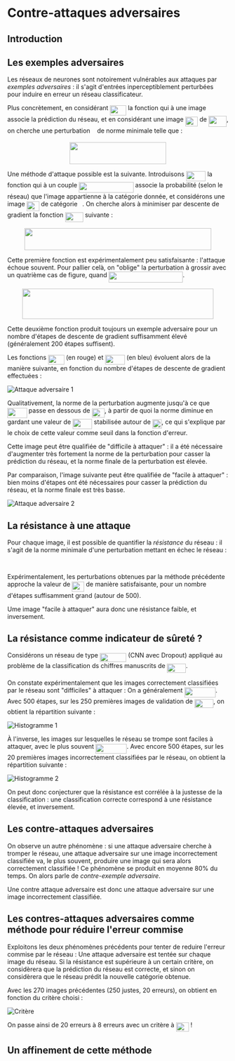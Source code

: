 # Contre-attaques adversaires

## Introduction

## Les exemples adversaires

Les réseaux de neurones sont notoirement vulnérables aux attaques par *exemples adversaires* : il s'agit d'entrées inperceptiblement perturbées pour induire en erreur un réseau classificateur.

Plus concrètement, en considérant <img src="https://rawgit.com/maxdinech/car-crash/master/docs/svgs/d6e11b752ad953712a64bc8c88ba6b6a.svg?invert_in_darkmode" align=middle width=36.919905pt height=22.831379999999992pt/> la fonction qui à une image associe la prédiction du réseau, et en considérant une image <img src="https://rawgit.com/maxdinech/car-crash/master/docs/svgs/179d2870187b498a3d368676c476d2c3.svg?invert_in_darkmode" align=middle width=28.52685pt height=21.683310000000006pt/> de <img src="https://rawgit.com/maxdinech/car-crash/master/docs/svgs/5bee02fc7a8ca5372bb2192f7bb6a799.svg?invert_in_darkmode" align=middle width=41.002829999999996pt height=24.65759999999998pt/>, on cherche une perturbation <img src="https://rawgit.com/maxdinech/car-crash/master/docs/svgs/89f2e0d2d24bcf44db73aab8fc03252c.svg?invert_in_darkmode" align=middle width=7.873024500000003pt height=14.155350000000013pt/> de norme minimale telle que :

<p align="center"><img src="https://rawgit.com/maxdinech/car-crash/master/docs/svgs/174ec305bf2bff7a03422b142ec0864e.svg?invert_in_darkmode" align=middle width=219.58694999999997pt height=49.31553pt/></p>

Une méthode d'attaque possible est la suivante. Introduisons <img src="https://rawgit.com/maxdinech/car-crash/master/docs/svgs/ada5d22dcf9db66090e7c98e48a2196c.svg?invert_in_darkmode" align=middle width=44.68233000000001pt height=22.831379999999992pt/> la fonction qui à un couple <img src="https://rawgit.com/maxdinech/car-crash/master/docs/svgs/48f63ac3caedbe4ad874af62e676cbfb.svg?invert_in_darkmode" align=middle width=124.28921999999999pt height=24.65759999999998pt/> associe la probabilité (selon le réseau) que l'image appartienne à la catégorie donnée, et considérons une image <img src="https://rawgit.com/maxdinech/car-crash/master/docs/svgs/179d2870187b498a3d368676c476d2c3.svg?invert_in_darkmode" align=middle width=28.52685pt height=21.683310000000006pt/> de catégorie <img src="https://rawgit.com/maxdinech/car-crash/master/docs/svgs/3e18a4a28fdee1744e5e3f79d13b9ff6.svg?invert_in_darkmode" align=middle width=7.113876000000004pt height=14.155350000000013pt/>. On cherche alors à minimiser par descente de gradient la fonction <img src="https://rawgit.com/maxdinech/car-crash/master/docs/svgs/412737f1db96536b7345d3593320d88d.svg?invert_in_darkmode" align=middle width=41.118825pt height=22.46574pt/> suivante :

<p align="center"><img src="https://rawgit.com/maxdinech/car-crash/master/docs/svgs/2ae86d9b14696f8b2ed029353701bd85.svg?invert_in_darkmode" align=middle width=426.95399999999995pt height=49.31553pt/></p>

Cette première fonction est expérimentalement peu satisfaisante : l'attaque échoue souvent. Pour pallier celà, on "oblige" la perturbation à grossir avec un quatrième cas de figure, quand <img src="https://rawgit.com/maxdinech/car-crash/master/docs/svgs/563e25d8bdf05f1f9f015f13c49a8b21.svg?invert_in_darkmode" align=middle width=168.77470499999998pt height=24.65759999999998pt/>.

<p align="center"><img src="https://rawgit.com/maxdinech/car-crash/master/docs/svgs/86d284c30fcfb843f782bc825b6cf838.svg?invert_in_darkmode" align=middle width=436.5438pt height=69.041775pt/></p>

Cette deuxième fonction produit toujours un exemple adversaire pour un nombre d'étapes de descente de gradient suffisamment élevé (généralement 200 étapes suffisent).

Les fonctions <img src="https://rawgit.com/maxdinech/car-crash/master/docs/svgs/d6e11b752ad953712a64bc8c88ba6b6a.svg?invert_in_darkmode" align=middle width=36.919905pt height=22.831379999999992pt/> (en rouge) et <img src="https://rawgit.com/maxdinech/car-crash/master/docs/svgs/ada5d22dcf9db66090e7c98e48a2196c.svg?invert_in_darkmode" align=middle width=44.68233000000001pt height=22.831379999999992pt/> (en bleu) évoluent alors de la manière suivante, en fonction du nombre d'étapes de descente de gradient effectuées :

![Attaque adversaire 1](images/attaque_1@2x.png)

Qualitativement, la norme de la perturbation augmente jusqu'à ce que <img src="https://rawgit.com/maxdinech/car-crash/master/docs/svgs/ada5d22dcf9db66090e7c98e48a2196c.svg?invert_in_darkmode" align=middle width=44.68233000000001pt height=22.831379999999992pt/> passe en dessous de <img src="https://rawgit.com/maxdinech/car-crash/master/docs/svgs/9b527e843dd83a6485c635f8c4366f78.svg?invert_in_darkmode" align=middle width=29.223975pt height=21.18732pt/>, à partir de quoi la norme diminue en gardant une valeur de <img src="https://rawgit.com/maxdinech/car-crash/master/docs/svgs/ada5d22dcf9db66090e7c98e48a2196c.svg?invert_in_darkmode" align=middle width=44.68233000000001pt height=22.831379999999992pt/> stabilisée autour de <img src="https://rawgit.com/maxdinech/car-crash/master/docs/svgs/358d4d0949e47523757b4bc797ab597e.svg?invert_in_darkmode" align=middle width=21.004665000000006pt height=21.18732pt/>, ce qui s'explique par le choix de cette valeur comme seuil dans la fonction d'erreur.

Cette image peut être qualifiée de "difficile à attaquer" : il a été nécessaire d'augmenter très fortement la norme de la perturbation pour casser la prédiction du réseau, et la norme finale de la perturbation est élevée.

Par comparaison, l'image suivante peut être qualifiée de "facile à attaquer" : bien moins d'étapes ont été nécessaires pour casser la prédiction du réseau, et la norme finale est très basse.

![Attaque adversaire 2](images/attaque_2@2x.png)

## La résistance à une attaque

Pour chaque image, il est possible de quantifier la *résistance* du réseau : il s'agit de la norme minimale d'une perturbation mettant en échec le réseau :

<p align="center"><img src="https://rawgit.com/maxdinech/car-crash/master/docs/svgs/b9a76c472a8e734d0bb1a242b4f8b356.svg?invert_in_darkmode" align=middle width=393.82694999999995pt height=16.438356pt/></p>

Expérimentalement, les perturbations obtenues par la méthode précédente approche la valeur de <img src="https://rawgit.com/maxdinech/car-crash/master/docs/svgs/b482c509424d573ea9b38bd47c807d5f.svg?invert_in_darkmode" align=middle width=27.96816pt height=22.46574pt/> de manière satisfaisante, pour un nombre d'étapes suffisamment grand (autour de 500).

Ume image "facile à attaquer" aura donc une résistance faible, et inversement.

## La résistance comme indicateur de sûreté ?

Considérons un réseau de type <img src="https://rawgit.com/maxdinech/car-crash/master/docs/svgs/61feaa69f87be5f87163b0ef43b33a43.svg?invert_in_darkmode" align=middle width=60.41046pt height=20.09139000000001pt/> (CNN avec Dropout) appliqué au problème de la classification ds chiffres manuscrits de <img src="https://rawgit.com/maxdinech/car-crash/master/docs/svgs/328aebe52d5ae49b0a885beb672532f3.svg?invert_in_darkmode" align=middle width=43.15047pt height=20.09139000000001pt/>.

On constate expérimentalement que les images correctement classifiées par le réseau sont "difficiles" à attaquer : On a généralement <img src="https://rawgit.com/maxdinech/car-crash/master/docs/svgs/78ffd9ac5bab82f23541f045c6b946cc.svg?invert_in_darkmode" align=middle width=70.890435pt height=22.46574pt/>. Avec 500 étapes, sur les 250 premières images de validation de <img src="https://rawgit.com/maxdinech/car-crash/master/docs/svgs/328aebe52d5ae49b0a885beb672532f3.svg?invert_in_darkmode" align=middle width=43.15047pt height=20.09139000000001pt/>, on obtient la répartition suivante :

![Histogramme 1](images/hist_1@2x.png)

À l'inverse, les images sur lesquelles le réseau se trompe sont faciles à attaquer, avec le plus souvent <img src="https://rawgit.com/maxdinech/car-crash/master/docs/svgs/12548dab16a5b5045413dd5d439700e8.svg?invert_in_darkmode" align=middle width=70.890435pt height=22.46574pt/>. Avec encore 500 étapes, sur les 20 premières images incorrectement classifiées par le réseau, on obtient la répartition suivante :

![Histogramme 2](images/hist_2@2x.png)

On peut donc conjecturer que la résistance est corrélée à la justesse de la classification : une classification correcte correspond à une résistance élevée, et inversement.

## Les contre-attaques adversaires

On observe un autre phénomène : si une attaque adversaire cherche à tromper le réseau, une attaque adversaire sur une image incorrectement classifiée va, le plus souvent, produire une image qui sera alors correctement classifiée ! Ce phénomène se produit en moyenne 80% du temps. On alors parle de *contre-exemple adversaire*.

Une contre attaque adversaire est donc une attaque adversaire sur une image incorrectement classifiée.

## Les contres-attaques adversaires comme méthode pour réduire l'erreur commise

Exploitons les deux phénomènes précédents pour tenter de reduire l'erreur commise par le réseau : Une attaque adversaire est tentée sur chaque image du réseau. Si la résistance est supérieure à un certain critère, on considèrera que la prédiction du réseau est correcte, et sinon on considèrera que le réseau prédit la nouvelle catégorie obtenue.

Avec les 270 images précédentes (250 justes, 20 erreurs), on obtient en fonction du critère choisi :

![Critère](images/critere@2x.png)

On passe ainsi de 20 erreurs à 8 erreurs avec un critère à <img src="https://rawgit.com/maxdinech/car-crash/master/docs/svgs/c549680e9da940f9c4ff8dd9683ada60.svg?invert_in_darkmode" align=middle width=29.223975pt height=21.18732pt/> !

## Un affinement de cette méthode
